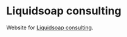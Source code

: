 # Liquidsoap consulting

Website for [Liquidsoap consulting](https://www.liquidsoap.info/consulting/).
